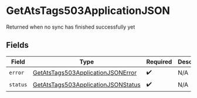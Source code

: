 # GetAtsTags503ApplicationJSON

Returned when no sync has finished successfully yet


## Fields

| Field                                                                                               | Type                                                                                                | Required                                                                                            | Description                                                                                         |
| --------------------------------------------------------------------------------------------------- | --------------------------------------------------------------------------------------------------- | --------------------------------------------------------------------------------------------------- | --------------------------------------------------------------------------------------------------- |
| `error`                                                                                             | [GetAtsTags503ApplicationJSONError](../../models/operations/getatstags503applicationjsonerror.md)   | :heavy_check_mark:                                                                                  | N/A                                                                                                 |
| `status`                                                                                            | [GetAtsTags503ApplicationJSONStatus](../../models/operations/getatstags503applicationjsonstatus.md) | :heavy_check_mark:                                                                                  | N/A                                                                                                 |